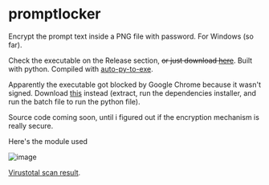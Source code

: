 # promptlocker
Encrypt the prompt text inside a PNG file with password. For Windows (so far).

Check the executable on the Release section, ~~or just download [here](https://github.com/etherealxx/promptlocker/releases/download/v0.0.1-beta/promptlocker.exe)~~. Built with python. Compiled with [auto-py-to-exe](https://pypi.org/project/auto-py-to-exe/).

Apparently the executable got blocked by Google Chrome because it wasn't signed. Download [this](https://github.com/etherealxx/promptlocker/releases/download/v0.0.1-beta/promptlockertk.zip) instead (extract, run the dependencies installer, and run the batch file to run the python file).

Source code coming soon, until i figured out if the encryption mechanism is really secure.

Here's the module used

![image](https://github.com/etherealxx/promptlocker/assets/64251396/001a9b20-3e38-4ed7-bbda-7bace09edbf2)

[Virustotal scan result](https://www.virustotal.com/gui/file/ae8078c6a32568efadc0e07bd90f177f288f8233f86cb7cb494705e199f8c214/detection).
